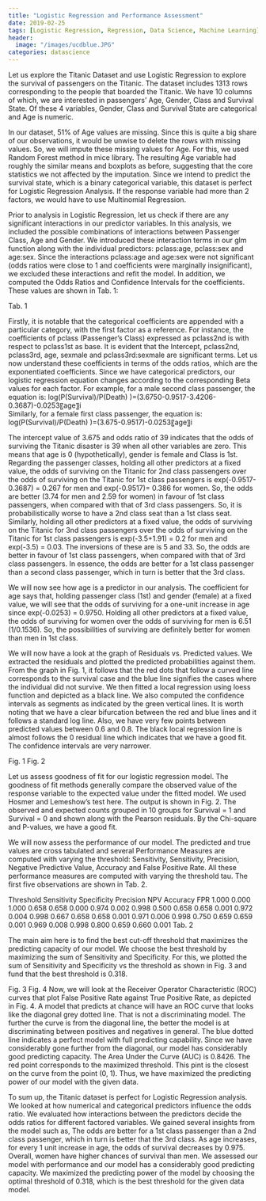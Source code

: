 ```yaml
---
title: "Logistic Regression and Performance Assessment"
date: 2019-02-25
tags: [Logistic Regression, Regression, Data Science, Machine Learning]
header:
  image: "/images/ucdblue.JPG"
categories: datascience
---
```

Let us explore the Titanic Dataset and use Logistic Regression to explore the survival of passengers on the Titanic. The dataset includes 1313 rows corresponding to the people that boarded the Titanic. We have 10 columns of which, we are interested in passengers’ Age, Gender, Class and Survival State. Of these 4 variables, Gender, Class and Survival State are categorical and Age is numeric.

In our dataset, 51% of Age values are missing. Since this is quite a big share of our observations, it would be unwise to delete the rows with missing values. So, we will impute these missing values for Age. For this, we used Random Forest method in mice library. The resulting Age variable had roughly the similar means and boxplots as before, suggesting that the core statistics we not affected by the imputation. Since we intend to predict the survival state, which is a binary categorical variable, this dataset is perfect for Logistic Regression Analysis. If the response variable had more than 2 factors, we would have to use Multinomial Regression.

Prior to analysis in Logistic Regression, let us check if there are any significant interactions in our predictor variables. In this analysis, we included the possible combinations of interactions between Passenger Class, Age and Gender. We introduced these interaction terms in our glm function along with the individual predictors: pclass:age, pclass:sex and age:sex. Since the interactions pclass:age and age:sex were not significant (odds ratios were close to 1 and coefficients were marginally insignificant), we excluded these interactions and refit the model. In addition, we computed the Odds Ratios and Confidence Intervals for the coefficients. These values are shown in Tab. 1:


Tab. 1

Firstly, it is notable that the categorical coefficients are appended with a particular category, with the first factor as a reference. For instance, the coefficients of pclass (Passenger’s Class) expressed as pclass2nd is with respect to pclass1st as base. It is evident that the Intercept, pclass2nd, pclass3rd, age, sexmale and pclass3rd:sexmale are significant terms. Let us now understand these coefficients in terms of the odds ratios, which are the exponentiated coefficients. Since we have categorical predictors, our logistic regression equation changes according to the corresponding Beta values for each factor. For example, for a male second class passenger, the equation is:
log⁡(P(Survival)/P(Death) )=(3.6750-0.9517-3.4206-0.3687)-0.0253〖age〗i  
Similarly, for a female first class passenger, the equation is:
log⁡(P(Survival)/P(Death) )=(3.675-0.9517)-0.0253〖age〗i

The intercept value of 3.675 and odds ratio of 39 indicates that the odds of surviving the Titanic disaster is 39 when all other variables are zero. This means that age is 0 (hypothetically), gender is female and Class is 1st. Regarding the passenger classes, holding all other predictors at a fixed value, the odds of surviving on the Titanic for 2nd class passengers over the odds of surviving on the Titanic for 1st class passengers is exp(-0.9517-0.3687) = 0.267 for men and exp(-0.9517)= 0.386 for women. So, the odds are better (3.74 for men and 2.59 for women) in favour of 1st class passengers, when compared with that of 3rd class passengers. So, it is probabilistically worse to have a 2nd class seat than a 1st class seat. Similarly, holding all other predictors at a fixed value, the odds of surviving on the Titanic for 3nd class passengers over the odds of surviving on the Titanic for 1st class passengers is exp(-3.5+1.91) = 0.2 for men and exp(-3.5) = 0.03. The inversions of these are is 5 and 33. So, the odds are better in favour of 1st class passengers, when compared with that of 3rd class passengers. In essence, the odds are better for a 1st class passenger than a second class passenger, which in turn is better that the 3rd class.

We will now see how age is a predictor in our analysis. The coefficient for age says that, holding passenger class (1st) and gender (female) at a fixed value, we will see that the odds of surviving for a one-unit increase in age since exp(-0.0253) = 0.9750. Holding all other predictors at a fixed value, the odds of surviving for women over the odds of surviving for men is 6.51 (1/0.1536). So, the possibilities of surviving are definitely better for women than men in 1st class.

We will now have a look at the graph of Residuals vs. Predicted values. We extracted the residuals and plotted the predicted probabilities against them. From the graph in Fig. 1, it follows that the red dots that follow a curved line corresponds to the survival case and the blue line signifies the cases where the individual did not survive. We then fitted a local regression using loess function and depicted as a black line. We also computed the confidence intervals as segments as indicated by the green vertical lines. It is worth noting that we have a clear bifurcation between the red and blue lines and it follows a standard log line. Also, we have very few points between predicted values between 0.6 and 0.8. The black local regression line is almost follows the 0 residual line which indicates that we have a good fit. The confidence intervals are very narrower.


Fig. 1 						Fig. 2

Let us assess goodness of fit for our logistic regression model. The goodness of fit methods generally compare the observed value of the response variable to the expected value under the fitted model. We used Hosmer and Lemeshow’s test here. The output is shown in Fig. 2. The observed and expected counts grouped in 10 groups for Survival = 1 and Survival = 0 and shown along with the Pearson residuals. By the Chi-square and P-values, we have a good fit.

We will now assess the performance of our model. The predicted and true values are cross tabulated and several Performance Measures are computed with varying the threshold: Sensitivity, Sensitivity, Precision, Negative Predictive Value, Accuracy and False Positive Rate. All these performance measures are computed with varying the threshold tau. The first five observations are shown in Tab. 2.

Threshold	Sensitivity	Specificity	Precision	NPV	Accuracy	FPR
1.000	0.000	1.000		0.658	0.658	0.000
0.974	0.002	0.998	0.500	0.658	0.658	0.001
0.972	0.004	0.998	0.667	0.658	0.658	0.001
0.971	0.006	0.998	0.750	0.659	0.659	0.001
0.969	0.008	0.998	0.800	0.659	0.660	0.001
Tab. 2

The main aim here is to find the best cut-off threshold that maximizes the predicting capacity of our model. We choose the best threshold by maximizing the sum of Sensitivity and Specificity. For this, we plotted the sum of Sensitivity and Specificity vs the threshold as shown in Fig. 3 and fund that the best threshold is 0.318.

Fig. 3 					Fig. 4
Now, we will look at the Receiver Operator Characteristic (ROC) curves that plot False Positive Rate against True Positive Rate, as depicted in Fig. 4. A model that predicts at chance will have an ROC curve that looks like the diagonal grey dotted line. That is not a discriminating model. The further the curve is from the diagonal line, the better the model is at discriminating between positives and negatives in general. The blue dotted line indicates a perfect model with full predicting capability. Since we have considerably gone further from the diagonal, our model has considerably good predicting capacity. The Area Under the Curve (AUC) is 0.8426. The red point corresponds to the maximized threshold. This pint is the closest on the curve from the point (0, 1). Thus, we have maximized the predicting power of our model with the given data.

To sum up, the Titanic dataset is perfect for Logistic Regression analysis. We looked at how numerical and categorical predictors influence the odds ratio. We evaluated how interactions between the predictors decide the odds ratios for different factored variables. We gained several insights from the model such as,
	The odds are better for a 1st class passenger than a 2nd class passenger, which in turn is better that the 3rd class.
	As age increases, for every 1 unit increase in age, the odds of survival decreases by 0.975.
	Overall, women have higher chances of survival than men.
We assessed our model with performance and our model has a considerably good predicting capacity. We maximized the predicting power of the model by choosing the optimal threshold of 0.318, which is the best threshold for the given data model.
